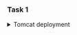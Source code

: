 ### Task 1
<details> 
<summary>Tomcat deployment</summary>

File `pom.xml` contains lines that pull `tomcat7-maven plugin`. Let's make use of it: create a new Maven *Run/Debug Configuration*, name it whatever you want, put **tomcat7:run** in Command line field, and, finally, add a **Maven goal clean** to the list of things to do before launch:

![Run/Debug Configuration](https://i.imgur.com/hSoUSwU.png)

![Add maven configuration](https://i.imgur.com/WVSWmGj.png)

![Name, put tomcat7:run in Command line](https://i.imgur.com/lKy0srO.png)

![Add a Maven goal clean to the list of things](https://i.imgur.com/Y9GZyiX.png)

![Save](https://i.imgur.com/jgVsXLa.png)

**Run (Shift + F10)**    
`pom.xml` contains url and port: *http://localhost:8888/*
</details>
